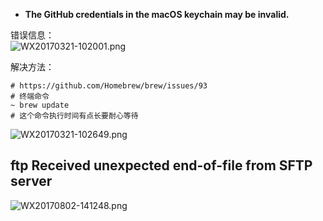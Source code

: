* **The GitHub credentials in the macOS keychain may be invalid.**     

错误信息：     
![WX20170321-102001.png](https://bitbucket.org/repo/oE6yEX/images/3700229192-WX20170321-102001.png)      

解决方法：  
```    
# https://github.com/Homebrew/brew/issues/93
# 终端命令
~ brew update
# 这个命令执行时间有点长要耐心等待
```        
![WX20170321-102649.png](https://bitbucket.org/repo/oE6yEX/images/2544273668-WX20170321-102649.png)   


## ftp Received unexpected end-of-file from SFTP server   

![WX20170802-141248.png](https://bitbucket.org/repo/oE6yEX/images/2458062917-WX20170802-141248.png)